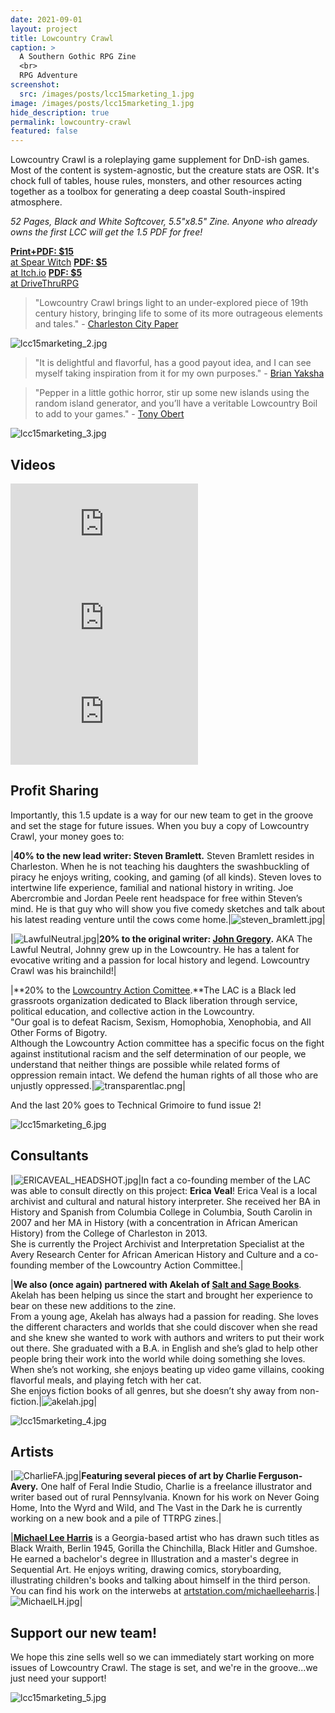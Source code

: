 ```yaml
---
date: 2021-09-01
layout: project
title: Lowcountry Crawl
caption: >
  A Southern Gothic RPG Zine
  <br>
  RPG Adventure
screenshot:
  src: /images/posts/lcc15marketing_1.jpg
image: /images/posts/lcc15marketing_1.jpg
hide_description: true
permalink: lowcountry-crawl
featured: false
---
```


<div class="shoppingCard">
    <p>Lowcountry Crawl is a roleplaying game supplement for DnD-ish games. Most of the content is system-agnostic, but the creature stats are OSR. It's chock full of tables, house rules, monsters, and other resources acting together as a toolbox for generating a deep coastal South-inspired atmosphere.</p>
    <p><i>52 Pages, Black and White Softcover, 5.5"x8.5" Zine. Anyone who already owns the first LCC will get the 1.5 PDF for free!</i></p>
  <div class="shoppingButtons">
    <a target="_blank" href="https://spearwitch.com/products/lowcountry-crawl-issue-1-5-pirate-isles" class="btn shoppingButton spearBTN"><strong>Print+PDF: $15</strong><br>at Spear Witch</a>
    <a target="_blank" href="https://davidschirduan.itch.io/lowcountry-crawl-1" class="btn shoppingButton itchBTN"><strong>PDF: $5</strong><br>at Itch.io</a>
    <a target="_blank" href="https://www.drivethrurpg.com/product/293426/Lowcountry-Crawl-Issue-1" class="btn shoppingButton dtrpgBTN"><strong>PDF: $5</strong><br>at DriveThruRPG</a>
  </div>
</div>

> "Lowcountry Crawl brings light to an under-explored piece of 19th century history, bringing life to some of its more outrageous elements and tales." - [Charleston City Paper](https://www.charlestoncitypaper.com/charleston/new-local-role-playing-game-takes-you-on-a-lowcountry-adventure/Content?oid=30331806&fbclid=IwAR1292cj1F85EULy7u-0jfl2VZvKOt5zO49Fr23Ya5BWq3beifkTUMfxhDg)

![lcc15marketing_2.jpg](/images/posts/lcc15marketing_2.jpg)

> "It is delightful and flavorful, has a good payout idea, and I can see myself taking inspiration from it for my own purposes." - [Brian Yaksha](https://mobile.twitter.com/goatmansgoblet/status/1190806243545436160)

> "Pepper in a little gothic horror, stir up some new islands using the random island generator, and you’ll have a veritable Lowcountry Boil to add to your games." - [Tony Obert](https://www.beyondtheweird.blog/blog/lowcountry-crawl-interview)

![lcc15marketing_3.jpg](/images/posts/lcc15marketing_3.jpg)

## Videos

<iframe src="https://www.youtube.com/embed/-ZKkrlcDpDE" title="YouTube video player" frameborder="0" allow="accelerometer; autoplay; clipboard-write; encrypted-media; gyroscope; picture-in-picture" allowfullscreen></iframe>

<iframe src="https://www.youtube.com/embed/evgmgeZaA_I" title="YouTube video player" frameborder="0" allow="accelerometer; autoplay; clipboard-write; encrypted-media; gyroscope; picture-in-picture" allowfullscreen></iframe>

<iframe src="https://www.youtube.com/embed/caQYfQ_jk5A" title="YouTube video player" frameborder="0" allow="accelerometer; autoplay; clipboard-write; encrypted-media; gyroscope; picture-in-picture" allowfullscreen></iframe>

## Profit Sharing

Importantly, this 1.5 update is a way for our new team to get in the groove and set the stage for future issues. When you buy a copy of Lowcountry Crawl, your money goes to:

|**40% to the new lead writer: Steven Bramlett.** Steven Bramlett resides in Charleston. When he is not teaching his daughters the swashbuckling of piracy he enjoys writing, cooking, and gaming (of all kinds). Steven loves to intertwine life experience, familial and national history in writing. Joe Abercrombie and Jordan Peele rent headspace for free within Steven’s mind. He is that guy who will show you five comedy sketches and talk about his latest reading venture until the cows come home.|![steven_bramlett.jpg](/images/posts/steven_bramlett.jpg)|

|![LawfulNeutral.jpg](/images/posts/LawfulNeutral.jpg)|**20% to the original writer: [John Gregory](https://www.unlawful.games/).** AKA The Lawful Neutral, Johnny grew up in the Lowcountry. He has a talent for evocative writing and a passion for local history and legend. Lowcountry Crawl was his brainchild!|

|**20% to the [Lowcountry Action Comittee](https://www.lctakesaction.com/).**The LAC is a Black led grassroots organization dedicated to Black liberation through service, political education, and collective action in the Lowcountry.<br/>"Our goal is to defeat Racism, Sexism, Homophobia, Xenophobia, and All Other Forms of Bigotry.<br/>Although the Lowcountry Action committee has a specific focus on the fight against institutional racism and the self determination of our people, we understand that neither things are possible while related forms of oppression remain intact. We defend the human rights of all those who are unjustly oppressed.|![transparentlac.png](/images/posts/transparentlac.png)|

And the last 20% goes to Technical Grimoire to fund issue 2!

![lcc15marketing_6.jpg](/images/posts/lcc15marketing_6.jpg)

## Consultants

|![ERICAVEAL_HEADSHOT.jpg](/images/posts/ERICAVEAL_HEADSHOT.jpg)|In fact a co-founding member of the LAC was able to consult directly on this project: **Erica Veal**! Erica Veal is a local archivist and cultural and natural history interpreter. She received her BA in History and Spanish from Columbia College in Columbia, South Carolin in 2007 and her MA in History (with a concentration in African American History) from the College of Charleston in 2013.<br/>She is currently the Project Archivist and Interpretation Specialist at the Avery Research Center for African American History and Culture and a co-founding member of the Lowcountry Action Committee.|

|**We also (once again) partnered with Akelah of [Salt and Sage Books](https://www.saltandsagebooks.com/)**. Akelah has been helping us since the start and brought her experience to bear on these new additions to the zine.<br>From a young age, Akelah has always had a passion for reading. She loves the different characters and worlds that she could discover when she read and she knew she wanted to work with authors and writers to put their work out there. She graduated with a B.A. in English and she’s glad to help other people bring their work into the world while doing something she loves.<br>When she’s not working, she enjoys beating up video game villains, cooking flavorful meals, and playing fetch with her cat.<br>She enjoys fiction books of all genres, but she doesn’t shy away from non-fiction.|![akelah.jpg](/images/posts/akelah.jpg)|

![lcc15marketing_4.jpg](/images/posts/lcc15marketing_4.jpg)

## Artists

|![CharlieFA.jpg](/images/posts/CharlieFA.jpg)|**Featuring several pieces of art by Charlie Ferguson-Avery.** One half of Feral Indie Studio, Charlie is a freelance illustrator and writer based out of rural Pennsylvania. Known for his work on Never Going Home, Into the Wyrd and Wild, and The Vast in the Dark he is currently working on a new book and a pile of TTRPG zines.|

|**[Michael Lee Harris](https://www.artstation.com/michaelleeharris)** is a Georgia-based artist who has drawn such titles as Black Wraith, Berlin 1945, Gorilla the Chinchilla, Black Hitler and Gumshoe. He earned a bachelor's degree in Illustration and a master's degree in Sequential Art. He enjoys writing, drawing comics, storyboarding, illustrating children's books and talking about himself in the third person. You can find his work on the interwebs at [artstation.com/michaelleeharris](https://www.artstation.com/michaelleeharris).|![MichaelLH.jpg](/images/posts/MichaelLH.jpg)|

## Support our new team!

We hope this zine sells well so we can immediately start working on more issues of Lowcountry Crawl. The stage is set, and we're in the groove...we just need your support!

![lcc15marketing_5.jpg](/images/posts/lcc15marketing_5.jpg)
